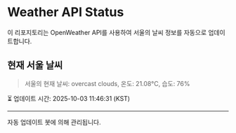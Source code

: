 
# Weather API Status

이 리포지토리는 OpenWeather API를 사용하여 서울의 날씨 정보를 자동으로 업데이트합니다.

## 현재 서울 날씨
> 서울의 현재 날씨: overcast clouds, 온도: 21.08°C, 습도: 76%

⏳ 업데이트 시간: 2025-10-03 11:46:31 (KST)

---
자동 업데이트 봇에 의해 관리됩니다.

